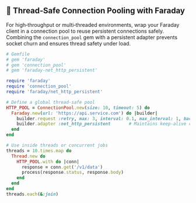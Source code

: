 ## 🔧 Thread‑Safe Connection Pooling with Faraday

For high‑throughput or multi‑threaded environments, wrap your Faraday client in a connection pool to reuse persistent connections safely. Combining the `connection_pool` gem with a persistent adapter prevents socket churn and ensures thread safety under load.

```ruby
# Gemfile
# gem 'faraday'
# gem 'connection_pool'
# gem 'faraday-net_http_persistent'

require 'faraday'
require 'connection_pool'
require 'faraday/net_http_persistent'

# Define a global thread‑safe pool
HTTP_POOL = ConnectionPool.new(size: 10, timeout: 5) do
  Faraday.new(url: 'https://api.service.com') do |builder|
    builder.request :retry, max: 3, interval: 0.1, max_interval: 1, backoff_factor: 2
    builder.adapter :net_http_persistent       # Maintains keep‑alive connections
  end
end

# Use inside threads or concurrent jobs
threads = 10.times.map do
  Thread.new do
    HTTP_POOL.with do |conn|
      response = conn.get('/v1/data')
      process(response.status, response.body)
    end
  end
end
threads.each(&:join)
```